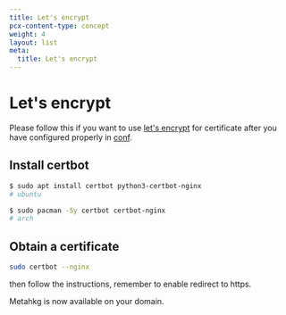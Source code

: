 ```yaml
---
title: Let's encrypt
pcx-content-type: concept
weight: 4
layout: list
meta:
  title: Let's encrypt
---
```


# Let's encrypt

Please follow this if you want to use [let's encrypt](https://letsencrypt.org/) for certificate after you have configured properly in [conf](../conf).

## Install certbot

```bash
$ sudo apt install certbot python3-certbot-nginx
# ubuntu

$ sudo pacman -Sy certbot certbot-nginx
# arch
```

## Obtain a certificate

```bash
sudo certbot --nginx
```

then follow the instructions, remember to enable redirect to https.

Metahkg is now available on your domain.
